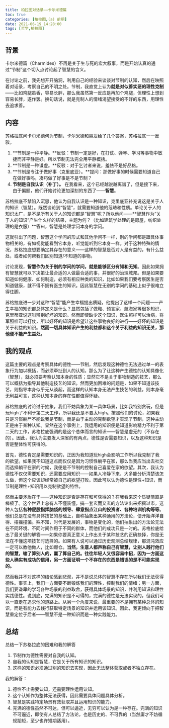 ```yaml
---
title: 柏拉图对话录——卡尔米德篇
toc: true
categories: [柏拉图,(a) 前期]
date: 2021-06-19 14:28:00
tags: [哲学,柏拉图]
---
```


## 背景
卡尔米德篇（Charmides）不再是关于生与死的宏大叙事，而是开始认真的通过“节制”这个切入点讨论起了智慧的含义。

在讨论之前，我先想开开脑洞，利用自己的经验来谈谈对节制的认知，然后在映照着对话录，考察自己的不明之处。节制，我直觉上认为**就是对似善实恶的理性克制**——比如鸡腿虽香，容易长胖，那么我虽然第一反应是再加个鸡腿，但理性上想到容易长胖，遂作罢。换句话说，就是克制人的情绪渴望接受的不好的东西，用理性去追求善。

## 内容

苏格拉底问卡尔米德何为节制，卡尔米德和朋友给了几个答案，苏格拉底一一反驳。

1. **节制是一种平静。**反驳：节制一定是好，在打仗、弹琴、学习等事物中敏捷而非平静是好。所以节制无法完全用平静概括。
2. **节制是一种谦虚。**反驳：对于乞讨者来说，羞怯不是好品格。
3. **节制是专注于做好事（克里底亚）。**提问：那做好事的时候需要知道自己在做好事吗，凑巧做了好事是不是节制？
4. **节制是自我认识（补丁）。**
在我看来，这个已经越说越离谱了，但是接下来，由于偏题，他们开始讨论更加深刻的东西了——**智慧**。

苏格拉底不禁陷入沉思，他认为自我认识是一种知识，克里底亚补充说这是关于人的知识（智慧）。既然谈论到“智慧”，就需要知道他的范畴和性质。单论关于人的知识太广，是不是所有关于人的知识都是“智慧”呢？所以他问——**智慧作为“关于人的知识”产生什么样的结果，主题为何？（比如建筑学处理的是房屋，纺织处理的是衣服）**答曰，智慧是处理学问本身的学问。

这就引出了问题，智慧这个学问的形式和其他学问不一样，别的学问都是跟具体事物相关的，有如视觉能看到它本身，听觉能听到它本身一样。对于这种特殊的情况，苏格拉底想要确定其存在的意义——这样的智慧是否对人是有益的，有什么益处，或者如何帮我们区别知道/不知道的事物。

讨论发现，**智慧作为关于别的学问的学问，就是能够区分有知和无知**。因此如果拥有智慧就可以下决策让最合适的人做最合适的事，并很好的治理城邦。但是如果要知道如何健康、如何制造，必须有相应种类的知识，比如如果我们要考察医生是否知道健康，就不得不拥有医生的知识。因此智慧在无别的学问的基础上似乎很难立得住脚。

苏格拉底进一步对这种“智慧”能产生幸福提出质疑，他提出了这样一个问题——产生幸福的知识都总体定义是什么？显然包括了做鞋、预言家、航海家等很多知识，克里蒂亚说这叫辨别好坏的知识。然而即使缺少这个知识，医生照样可以治病，将军照样可以打仗，所以好坏的知识是希望让这些事物良好的进行——好坏的知识是关于利益的知识。**然而一切具体知识产生的利益都和这个关于利益的知识无关，那他便不能产生益处。**

## 我的观点

这篇主要的观点是考察具体的德性——节制，然后发现这种德性无法通过单一的表象行为加以概括，而必须牵扯到人的认知。那么为了让这种产生德性的认知具像化（智慧），就必须要考察认知本身的性质；显然它不是关于事物制造的技艺，那么可以概括为指导其他制造技艺的知识。然而更加困难的问题是，如果不知道该技艺，则指导本身似乎无从谈起，而这样的认知本身无法产生技艺的利益，则本身毫无利益可言，这种认知本身的存在性都值得怀疑。

苏格拉底的讨论过于抽象，我们不妨具象为某一具体场景，比如我特别贪玩，但是玩high了不利于第二天工作，所以我还是不要太high。按照他们的讨论，如果我只是习惯躺尸不能说我是节制，而是由于主动的克制欲望才实现了节制，这种主动正是由于某种认知。显然在这个事例上，我运用的知识便是知道影响精力不利于第二天的工作，苏格拉底强调的是这个总体而言的知识——智慧是虚无的（不存在的）。因此，我认为主要发人深省的有两点，德性是否需要知识，以及这种知识是否是整体性可获得的。

首先，德性肯定是需要知识的，正因为我知道玩high会影响工作所以我克制了我的欲望。如果我不知道这点而仅仅是因为习惯性躺平在家，那么当我应当出去社交而选择躺平在家的时候，我便是不节制的控制自己喜爱在家的欲望。其次，我认为德性不仅仅需要知识，还需要应用知识——如果人冷静下来，大多能分析清楚该怎么做，但这个应该却经常被自己的欲望打败。因此可以认为德性是理性+知识，而节制是理性+知识用以克制欲望的特性。

然而主要矛盾在于——这种知识是否是存在和可获得的？在我看来这个质疑简直是棒极了。这个世界上总有人不懂装懂，搞一套玄而又玄的方法论出来招摇过市，这种人包括**各种屁股指挥脑袋的领导、肆意指点江山的投资者、各种培训机构等等**。他们总是在没有具体技艺的基础上，自称抽象出某种通用的方法论，便开始洋洋自得、招摇撞骗。殊不知，时代是发展的，事物是变化的，他们抽象出的方法论无法在不同环境、不同时间作用于不同的群体，而他们的成功只是一时的。苏格拉底给出了最关键的解答——如果你要真正意义上作出关于某种技艺的正确抉择，你是无法在不懂这项技艺时选择的。如果有人说可以通过历史观测总结规律，那混沌效应一定可以教他做人，比如爆仓。**当然，生意人都声称自己有智慧，让别人践行他们的智慧，输了算别人的，赢了算自己的。往往年轻人又很容易中招，因为一方面这些人确实有成功的信用，另一方面证明一个不存在的东西是错误的是不可能实现的。**

然而我并不对这样的结论感到悲观，并不是说总体的智慧不存在所以我们无法获得德性。事实上，我们一方面要不断锻炼我们的理性，控制我们的情绪；另一方面，我们要谦卑的学习各种场景的利益取舍，获得具体场景的知识，并利用知识和理性实践德性。说到底，完满的知识是不可得的，完满的德性是无法实现的，但我们可以一直走在追求他的道路上。从另一个角度来说，最重要的不是拥有某种总体的知识，而是有能力去践行获取特定场景的知识并运用该知识。因此，我更倾向于把智慧重定位于后者——智慧不是一种知识而是一种实践能力。

## 总结
总结一下苏格拉底的困难和我的解答

1. 节制作为德性需要对自我的认知。
2. 自我的认知是智慧，它是关于所有知识的知识。
3. 这样的知识必须通过别的知识去实现，因此无法整体获取或者不独立存在。

我的解答：

1. 德性不止需要认知，还需要理性运用认知。
2. 这个认知作为整体无法获得，因此需要具体问题具体分析。
3. 智慧是实践特定场景有效获取并且运用知识的能力。
4. 完满的德性虽然不可达，但可以逼近，无穷可以认为是一种存在。完满的知识不可逼近，即使有人总结了方法论，也是历史的、不可靠的（当然庸才不妨循规蹈矩，至少也许短期适用）。
